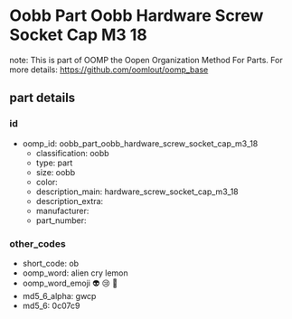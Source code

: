 # Oobb Part Oobb Hardware Screw Socket Cap M3 18  

note: This is part of OOMP the Oopen Organization Method For Parts. For more details: https://github.com/oomlout/oomp_base

##  part details





### id
* oomp_id: oobb_part_oobb_hardware_screw_socket_cap_m3_18
  * classification: oobb
  * type: part
  * size: oobb
  * color: 
  * description_main: hardware_screw_socket_cap_m3_18
  * description_extra: 
  * manufacturer: 
  * part_number: 

### other_codes
* short_code: ob
* oomp_word: alien cry lemon
* oomp_word_emoji :alien: :cry: :lemon:
* md5_6_alpha: gwcp
* md5_6: 0c07c9